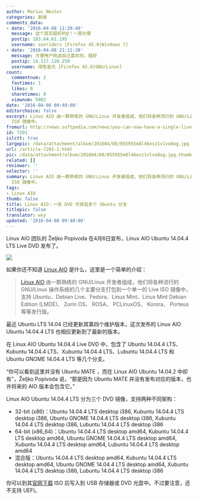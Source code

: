 ```yaml
---
author: Marius Nestor
categories: 新闻
comments_data:
- date: '2016-04-08 11:20:40'
  message: 这个其实挺好的@！～很方便
  postip: 183.64.61.195
  username: sunriders [Firefox 45.0|Windows 7]
- date: '2016-04-08 21:11:38'
  message: 方便用户挑选自己喜欢的，挺好
  postip: 14.117.120.250
  username: 绿色圣光 [Firefox 45.0|GNU/Linux]
count:
  commentnum: 2
  favtimes: 1
  likes: 0
  sharetimes: 0
  viewnum: 5002
date: '2016-04-08 09:40:00'
editorchoice: false
excerpt: Linux AIO 由一群熟练的 GNU/Linux 开发者组成，他们将各种流行的 GNU/Linux 操作系统的几个主要分支打包到一个单一的 Live
  ISO 镜像中。
fromurl: http://news.softpedia.com/news/you-can-now-have-a-single-live-iso-image-with-all-the-ubuntu-14-04-4-lts-flavors-502661.shtml
id: 7201
islctt: true
largepic: /data/attachment/album/201604/08/055955m8l46esz1vlvo8og.jpg
url: /article-7201-1.html
pic: /data/attachment/album/201604/08/055955m8l46esz1vlvo8og.jpg.thumb.jpg
related: []
reviewer: ''
selector: ''
summary: Linux AIO 由一群熟练的 GNU/Linux 开发者组成，他们将各种流行的 GNU/Linux 操作系统的几个主要分支打包到一个单一的 Live
  ISO 镜像中。
tags:
- Linux AIO
thumb: false
title: Linux AIO：一张 DVD 可体验多个 Ubuntu 分支
titlepic: false
translator: wxy
updated: '2016-04-08 09:40:00'
---
```


Linux AIO 团队的 Željko Popivoda 在4月6日宣布，Linux AIO Ubuntu 14.04.4 LTS Live DVD 发布了。


![](/data/attachment/album/201604/08/055955m8l46esz1vlvo8og.jpg)


如果你还不知道 [Linux AIO](http://linuxaio.net/) 是什么，这里是一个简单的介绍：



> 
> [Linux AIO](http://linuxaio.net/) 由一群熟练的 GNU/Linux 开发者组成，他们将各种流行的 GNU/Linux 操作系统的几个主要分支打包到一个单一的 Live ISO 镜像中，支持 Ubuntu、Debian Live、Fedora、Linux Mint、Linux Mint Debian Edition (LMDE)、 Zorin OS、 ROSA、 PCLinuxOS、 Korora、 Porteus 等等发行版。
> 
> 
> 


最近 Ubuntu LTS 14.04 已经更新其第四个维护版本，这次发布的 Linux AIO Ubuntu 14.04.4 LTS 也相应更新到了最新的版本。


在 Linux AIO Ubuntu 14.04.4 Live DVD 中，包含了 Ubuntu 14.04.4 LTS、Kubuntu 14.04.4 LTS、Xubuntu 14.04.4 LTS、Lubuntu 14.04.4 LTS 和 Ubuntu GNOME 14.04.4 LTS 等几个分支。


“你可以看到这里并没有 Ubuntu MATE ，而在 Linux AIO Ubuntu 14.04.2 中却有”，Željko Popivoda 说，“那是因为 Ubuntu MATE 并没有发布对应的版本，也许将来的 AIO 版本会包含它。”


Linux AIO Ubuntu 14.04.4 LTS 分为三个 DVD 镜像，支持两种不同架构：


* 32-bit (x86)：Ubuntu 14.04.4 LTS desktop i386, Kubuntu 14.04.4 LTS desktop i386, Ubuntu GNOME 14.04.4 LTS desktop i386, Xubuntu 14.04.4 LTS desktop i386, Lubuntu 14.04.4 LTS desktop i386
* 64-bit (x86\_64)：Ubuntu 14.04.4 LTS desktop amd64, Kubuntu 14.04.4 LTS desktop amd64, Ubuntu GNOME 14.04.4 LTS desktop amd64, Xubuntu 14.04.4 LTS desktop amd64, Lubuntu 14.04.4 LTS desktop amd64
* 混合版：Ubuntu 14.04.4 LTS desktop amd64, Kubuntu 14.04.4 LTS desktop amd64, Ubuntu GNOME 14.04.4 LTS desktop amd64, Xubuntu 14.04.4 LTS desktop i386, Lubuntu 14.04.4 LTS desktop i386


你可以到其[官网下载](http://linuxaio.net/downloads/linux-aio-ubuntu/lts-releases/) ISO 后写入到 USB 存储器或 DVD 光盘中。不过要注意，还不支持 UEFI。